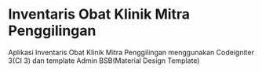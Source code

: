 # Inventaris Obat Klinik Mitra Penggilingan
Aplikasi Inventaris Obat Klinik Mitra Penggilingan menggunakan Codeigniter 3(CI 3) dan template Admin BSB(Material Design Template)
